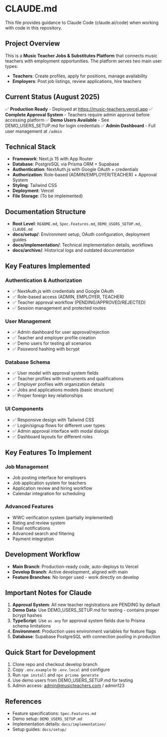 # CLAUDE.md

This file provides guidance to Claude Code (claude.ai/code) when working with code in this repository.

## Project Overview

This is a **Music Teacher Jobs & Substitutes Platform** that connects music teachers with employment opportunities. The platform serves two main user types:
- **Teachers**: Create profiles, apply for positions, manage availability  
- **Employers**: Post job listings, review applications, hire teachers

## Current Status (August 2025)

✅ **Production Ready** - Deployed at https://music-teachers.vercel.app
✅ **Complete Approval System** - Teachers require admin approval before accessing platform
✅ **Demo Users Available** - See DEMO_USERS_SETUP.md for login credentials
✅ **Admin Dashboard** - Full user management at `/admin`

## Technical Stack

- **Framework**: Next.js 15 with App Router
- **Database**: PostgreSQL via Prisma ORM + Supabase  
- **Authentication**: NextAuth.js with Google OAuth + credentials
- **Authorization**: Role-based (ADMIN/EMPLOYER/TEACHER) + Approval System
- **Styling**: Tailwind CSS
- **Deployment**: Vercel
- **File Storage**: (To be implemented)

## Documentation Structure

- **Root Level**: `README.md`, `Spec.Features.md`, `DEMO_USERS_SETUP.md`, `CLAUDE.md`
- **docs/setup/**: Environment setup, OAuth configuration, deployment guides
- **docs/implementation/**: Technical implementation details, workflows
- **docs/archive/**: Historical logs and outdated documentation

## Key Features Implemented

### Authentication & Authorization
- ✅ NextAuth.js with credentials and Google OAuth
- ✅ Role-based access (ADMIN, EMPLOYER, TEACHER)
- ✅ Teacher approval workflow (PENDING/APPROVED/REJECTED)
- ✅ Session management and protected routes

### User Management
- ✅ Admin dashboard for user approval/rejection
- ✅ Teacher and employer profile creation
- ✅ Demo users for testing all scenarios
- ✅ Password hashing with bcrypt

### Database Schema
- ✅ User model with approval system fields
- ✅ Teacher profiles with instruments and qualifications
- ✅ Employer profiles with organization details
- ✅ Jobs and applications models (basic structure)
- ✅ Proper foreign key relationships

### UI Components
- ✅ Responsive design with Tailwind CSS
- ✅ Login/signup flows for different user types
- ✅ Admin approval interface with modal dialogs
- ✅ Dashboard layouts for different roles

## Key Features To Implement

### Job Management
- Job posting interface for employers
- Job application system for teachers
- Application review and hiring workflow
- Calendar integration for scheduling

### Advanced Features
- WWC verification system (partially implemented)
- Rating and review system
- Email notifications
- Advanced search and filtering
- Payment integration

## Development Workflow

- **Main Branch**: Production-ready code, auto-deploys to Vercel
- **Develop Branch**: Active development, aligned with main
- **Feature Branches**: No longer used - work directly on develop

## Important Notes for Claude

1. **Approval System**: All new teacher registrations are PENDING by default
2. **Demo Data**: Use DEMO_USERS_SETUP.md for testing - contains proper bcrypt hashes
3. **TypeScript**: Use `as any` for approval system fields due to Prisma schema limitations
4. **Environment**: Production uses environment variables for feature flags
5. **Database**: Supabase PostgreSQL with connection pooling in production

## Quick Start for Development

1. Clone repo and checkout develop branch
2. Copy `.env.example` to `.env.local` and configure
3. Run `npm install` and `npx prisma generate`
4. Use demo users from DEMO_USERS_SETUP.md for testing
5. Admin access: admin@musicteachers.com / admin123

## References

- Feature specifications: `Spec.Features.md`
- Demo setup: `DEMO_USERS_SETUP.md`
- Implementation details: `docs/implementation/`
- Setup guides: `docs/setup/`